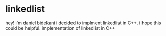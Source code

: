 # linkedlist
hey! i'm daniel bidekani
i decided to implment linkedlist in C++.
i hope this could be helpful.
implementation of linkedlist in C++
